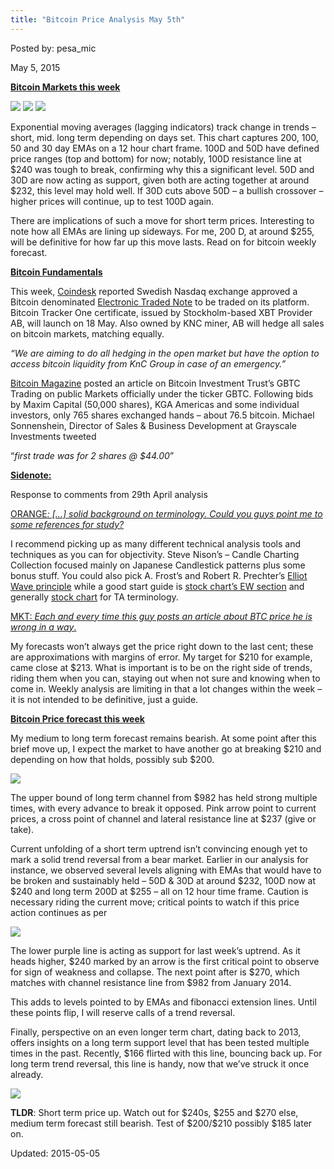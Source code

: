 ```yaml
---
title: "Bitcoin Price Analysis May 5th"
---
```


Posted by: pesa_mic 

<span>May 5, 2015</span>



<p><strong><span style="text-decoration: underline;">Bitcoin Markets this week</span></strong></p>

<img src="https://G-I-R.github.io/deepdotweb/imgs/2015/05/1.jpg">


<img src="https://G-I-R.github.io/deepdotweb/imgs/2015/05/2.jpg">


<img src="https://G-I-R.github.io/deepdotweb/imgs/2015/05/3.jpg">

<p>Exponential moving averages (lagging indicators) track change in trends &#8211; short, mid. long term depending on days set. This chart captures 200, 100, 50 and 30 day EMAs on a 12 hour chart frame. 100D and 50D have defined price ranges (top and bottom) for now; notably, 100D resistance line at $240 was tough to break, confirming why this a significant level. 50D and 30D are now acting as support, given both are acting together at around $232, this level may hold well. If 30D cuts above 50D &#8211; a bullish crossover &#8211; higher prices will continue, up to test 100D again.</p>
<p>There are implications of such a move for short term prices. Interesting to note how all EMAs are lining up sideways. For me, 200 D, at around $255, will be definitive for how far up this move lasts. Read on for bitcoin weekly forecast.</p>
<p><strong><span style="text-decoration: underline;">Bitcoin Fundamentals </span></strong></p>
<p>This week, <a href="http://www.coindesk.com/swedens-nasdaq-exchange-approves-bitcoin-based-etn/">Coindesk</a> reported Swedish Nasdaq exchange approved a Bitcoin denominated <a href="http://www.investopedia.com/terms/e/etn.asp">Electronic Traded Note</a> to be traded on its platform. Bitcoin Tracker One certificate, issued by Stockholm-based XBT Provider AB, will launch on 18 May. Also owned by KNC miner, AB will hedge all sales on bitcoin markets, matching equally.</p>
<p><em>&#8220;We are aiming to do all hedging in the open market but have the option to access bitcoin liquidity from KnC Group in case of an emergency.&#8221;</em></p>
<p><a href="https://bitcoinmagazine.com/20262/bitcoin-investment-trusts-gbtc-begins-trading-public-markets/">Bitcoin Magazine</a> posted an article on Bitcoin Investment Trust’s GBTC Trading on public Markets officially under the ticker GBTC. Following bids by Maxim Capital (50,000 shares), KGA Americas and some individual investors, only 765 shares exchanged hands &#8211; about 76.5 bitcoin. Michael Sonnenshein, Director of Sales &amp; Business Development at Grayscale Investments tweeted</p>
<p>“<em>first trade was for 2 shares @ $44.00</em>”</p>
<p><strong><span style="text-decoration: underline;">Sidenote:</span></strong></p>
<p>Response to comments from 29th April analysis</p>
<p><span style="text-decoration: underline;">ORANGE<em>: [&#8230;] solid background on terminology. Could you guys point me to some references for study?</em></span></p>
<p>I recommend picking up as many different technical analysis tools and techniques as you can for objectivity. Steve Nison’s &#8211; Candle Charting Collection focused mainly on Japanese Candlestick patterns plus some bonus stuff. You could also pick A. Frost’s and Robert R. Prechter’s <a href="http://www.amazon.com/Elliott-Wave-Principle-Market-Behavior/dp/0471988499">Elliot Wave principle</a> while a good start guide is <a href="http://stockcharts.com/school/doku.php?id=chart_school:market_analysis:elliott_wave_theory">stock chart’s EW section</a> and generally <a href="http://stockcharts.com/school/doku.php?id=chart_school">stock chart</a> for TA terminology.</p>
<p><span style="text-decoration: underline;">MKT: <em>Each and every time this guy posts an article about BTC price he is wrong in a way</em>.</span></p>
<p>My forecasts won’t always get the price right down to the last cent; these are approximations with margins of error. My target for $210 for example, came close at $213. What is important is to be on the right side of trends, riding them when you can, staying out when not sure and knowing when to come in. Weekly analysis are limiting in that a lot changes within the week &#8211; it is not intended to be definitive, just a guide.</p>
<p><strong><span style="text-decoration: underline;">Bitcoin Price forecast this week</span></strong></p>
<p>My medium to long term forecast remains bearish. At some point after this brief move up, I expect the market to have another go at breaking $210 and depending on how that holds, possibly sub $200.</p>

<img src="https://G-I-R.github.io/deepdotweb/imgs/2015/05/4.png">

<p>The upper bound of long term channel from $982 has held strong multiple times, with every advance to break it opposed. Pink arrow point to current prices, a cross point of channel and lateral resistance line at $237 (give or take).</p>
<p>Current unfolding of a short term uptrend isn’t convincing enough yet to mark a solid trend reversal from a bear market. Earlier in our analysis for instance, we observed several levels aligning with EMAs that would have to be broken and sustainably held &#8211; 50D &amp; 30D at around $232, 100D now at $240 and long term 200D at $255 &#8211; all on 12 hour time frame. Caution is necessary riding the current move; critical points to watch if this price action continues as per</p>

<img src="https://G-I-R.github.io/deepdotweb/imgs/2015/05/51.jpg">

<p>The lower purple line is acting as support for last week’s uptrend. As it heads higher, $240 marked by an arrow is the first critical point to observe for sign of weakness and collapse. The next point after is $270, which matches with channel resistance line from $982 from January 2014.</p>
<p>This adds to levels pointed to by EMAs and fibonacci extension lines. Until these points flip, I will reserve calls of a trend reversal.</p>
<p>Finally, perspective on an even longer term chart, dating back to 2013, offers insights on a long term support level that has been tested multiple times in the past. Recently, $166 flirted with this line, bouncing back up. For long term trend reversal, this line is handy, now that we’ve struck it once already.</p>

<img src="https://G-I-R.github.io/deepdotweb/imgs/2015/05/6.png">

<p><strong>TLDR</strong>: Short term price up. Watch out for $240s, $255 and $270 else, medium term forecast still bearish. Test of $200/$210 possibly $185 later on.</p>

Updated: 2015-05-05


